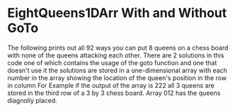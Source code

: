 # EightQueens1DArr With and Without GoTo
The following prints out all 92 ways you can put 8 queens on a chess board with none of the queens attacking each other. There are 2 solutions in this code one of which contains the usage of the goto function and one that doesn't use it the solutions are stored in a one-dimensional array with each number in the array showing the location of the queen's position in the row in column For Example if the output of the array is 222 all 3 queens are stored in the third row of a 3 by 3 chess board. Array 012 has the queens diagnolly placed.
